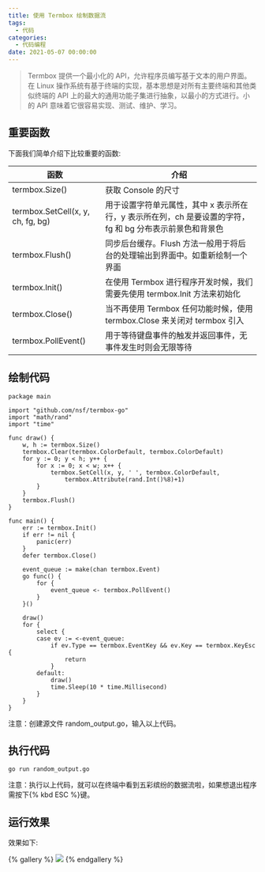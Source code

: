 ```yaml
---
title: 使用 Termbox 绘制数据流
tags:
  - 代码
categories:
  - 代码编程
date: 2021-05-07 00:00:00
---
```


> Termbox 提供一个最小化的 API，允许程序员编写基于文本的用户界面。在 Linux 操作系统有基于终端的实现，基本思想是对所有主要终端和其他类似终端的 API 上的最大的通用功能子集进行抽象，以最小的方式进行。小的 API 意味着它很容易实现、测试、维护、学习。

<!-- more -->

## 重要函数

下面我们简单介绍下比较重要的函数:

| 函数 | 介绍 |
| - | - |
| termbox.Size() | 获取 Console 的尺寸 |
| termbox.SetCell(x, y, ch, fg, bg) | 用于设置字符单元属性，其中 x 表示所在行，y 表示所在列，ch 是要设置的字符，fg 和 bg 分布表示前景色和背景色 |
| termbox.Flush() | 同步后台缓存。Flush 方法一般用于将后台的处理输出到界面中。如重新绘制一个界面 |
| termbox.Init() | 在使用 Termbox 进行程序开发时候，我们需要先使用 termbox.Init 方法来初始化 |
| termbox.Close() | 当不再使用 Termbox 任何功能时候，使用 termbox.Close 来关闭对 termbox 引入 |
| termbox.PollEvent() | 用于等待键盘事件的触发并返回事件，无事件发生时则会无限等待 |

## 绘制代码

```
package main

import "github.com/nsf/termbox-go"
import "math/rand"
import "time"

func draw() {
    w, h := termbox.Size()
    termbox.Clear(termbox.ColorDefault, termbox.ColorDefault)
    for y := 0; y < h; y++ {
        for x := 0; x < w; x++ {
            termbox.SetCell(x, y, ' ', termbox.ColorDefault,
                termbox.Attribute(rand.Int()%8)+1)
        }
    }
    termbox.Flush()
}

func main() {
    err := termbox.Init()
    if err != nil {
        panic(err)
    }
    defer termbox.Close()

    event_queue := make(chan termbox.Event)
    go func() {
        for {
            event_queue <- termbox.PollEvent()
        }
    }()

    draw()
    for {
        select {
        case ev := <-event_queue:
            if ev.Type == termbox.EventKey && ev.Key == termbox.KeyEsc {
                return
            }
        default:
            draw()
            time.Sleep(10 * time.Millisecond)
        }
    }
}
```

注意：创建源文件 random_output.go，输入以上代码。

## 执行代码

```
go run random_output.go
```

注意：执行以上代码，就可以在终端中看到五彩缤纷的数据流啦，如果想退出程序需按下{% kbd ESC %}键。

## 运行效果

效果如下:

{% gallery %}
![](https://cdn.dusays.com/2021/05/339-1.jpg)
{% endgallery %}
